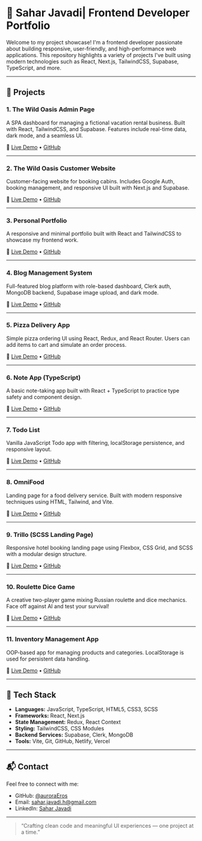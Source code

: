 # 🌟 Sahar Javadi| Frontend Developer Portfolio

Welcome to my project showcase! I'm a frontend developer passionate about building responsive, user-friendly, and high-performance web applications. This repository highlights a variety of projects I've built using modern technologies such as React, Next.js, TailwindCSS, Supabase, TypeScript, and more.

---

## 🚀 Projects

### 1. **The Wild Oasis Admin Page**
A SPA dashboard for managing a fictional vacation rental business. Built with React, TailwindCSS, and Supabase. Features include real-time data, dark mode, and a seamless UI.

🔗 [Live Demo](https://the-wild-oasis-admin-six.vercel.app/) • [GitHub](https://github.com/auroraEros/the_wild_oasis_admin)

---

### 2. **The Wild Oasis Customer Website**
Customer-facing website for booking cabins. Includes Google Auth, booking management, and responsive UI built with Next.js and Supabase.

🔗 [Live Demo](https://the-wild-oasis-customer-website-drab.vercel.app/) • [GitHub](https://github.com/auroraEros/the_wild_oasis_customer_website)

---

### 3. **Personal Portfolio**
A responsive and minimal portfolio built with React and TailwindCSS to showcase my frontend work.

🔗 [Live Demo](https://my-portfolio-nu-ten-56.vercel.app/) • [GitHub](https://github.com/auroraEros/my-portfolio)

---

### 4. **Blog Management System**
Full-featured blog platform with role-based dashboard, Clerk auth, MongoDB backend, Supabase image upload, and dark mode.

🔗 [Live Demo](https://sahar-blog.vercel.app/) • [GitHub](https://github.com/auroraEros/next-blog)

---

### 5. **Pizza Delivery App**
Simple pizza ordering UI using React, Redux, and React Router. Users can add items to cart and simulate an order process.

🔗 [Live Demo](https://react-pizza-xi-kohl.vercel.app/) • [GitHub](https://github.com/auroraEros/react-pizza)

---

### 6. **Note App (TypeScript)**
A basic note-taking app built with React + TypeScript to practice type safety and component design.

🔗 [Live Demo](https://aurora-note-app.netlify.app/) • [GitHub](https://github.com/auroraEros/note-app-typescript)

---

### 7. **Todo List**
Vanilla JavaScript Todo app with filtering, localStorage persistence, and responsive layout.

🔗 [Live Demo](https://auorora-todo-list.netlify.app/) • [GitHub](https://github.com/auroraEros/toDoList)

---

### 8. **OmniFood**
Landing page for a food delivery service. Built with modern responsive techniques using HTML, Tailwind, and Vite.

🔗 [Live Demo](https://aurora-omnifood.netlify.app/) • [GitHub](https://github.com/auroraEros/omniFood)

---

### 9. **Trillo (SCSS Landing Page)**
Responsive hotel booking landing page using Flexbox, CSS Grid, and SCSS with a modular design structure.

🔗 [Live Demo](https://aurora-trillo.netlify.app/) • [GitHub](https://github.com/auroraEros/trillo)

---

### 10. **Roulette Dice Game**
A creative two-player game mixing Russian roulette and dice mechanics. Face off against AI and test your survival!

🔗 [Live Demo](https://the-roulette-dice-game.netlify.app/) • [GitHub](https://github.com/auroraEros/the-roulette-dice-game)

---

### 11. **Inventory Management App**
OOP-based app for managing products and categories. LocalStorage is used for persistent data handling.

🔗 [Live Demo](https://aurora-inventory.netlify.app/) • [GitHub](https://github.com/auroraEros/Inventory-App-with-OOP)

---

## 🧰 Tech Stack

- **Languages:** JavaScript, TypeScript, HTML5, CSS3, SCSS
- **Frameworks:** React, Next.js
- **State Management:** Redux, React Context
- **Styling:** TailwindCSS, CSS Modules
- **Backend Services:** Supabase, Clerk, MongoDB
- **Tools:** Vite, Git, GitHub, Netlify, Vercel

---

## 📬 Contact

Feel free to connect with me:

- GitHub: [@auroraEros](https://github.com/auroraEros)  
- Email: [sahar.javadi.h@gmail.com](mailto:sahar.javadi.h@gmail.com)  
- LinkedIn: [Sahar Javadi](https://www.linkedin.com/in/sahar-javadi/)

---

> “Crafting clean code and meaningful UI experiences — one project at a time.”

